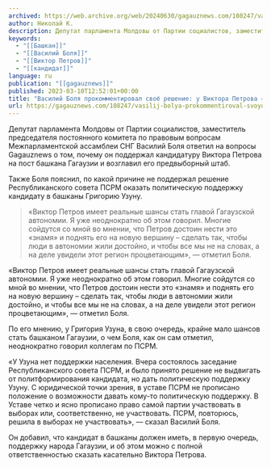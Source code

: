 ```yaml
---
archived: https://web.archive.org/web/20240630/gagauznews.com/108247/vasilij-bolya-prokommentiroval-svoyo-reshenie-u-viktora-petrova-vsenarodnaya-podderzhka.html
author: Николай К.
description: Депутат парламента Молдовы от Партии социалистов, заместитель председателя постоянного комитета по правовым вопросам Межпарламентской ассамблеи СНГ Василий Боля ответил на вопросы Gagauznews о том, почему он поддержал кандидатуру Виктора Петрова на пост башкана Гагаузии и возглавил его предвыборный штаб. Также Боля пояснил, по какой причине не поддержал решение Республиканского совета ПСРМ оказать политическую поддержку кандидату в башканы Григорию Узуну. «Виктор Петров имеет реальные шансы стать главой Гагаузской автономии. Я уже неоднократно об этом говорил. Многие сойдутся со мной во мнении, что Петров достоин нести это «знамя» и поднять его на новую вершину – сделать так, чтобы люди в автономии жили […]
keywords:
  - "[[Башкан]]"
  - "[[Василий Боля]]"
  - "[[Виктор Петров]]"
  - "[[кандидат]]"
language: ru
publication: "[[gagauznews]]"
published: 2023-03-10T12:52:01+00:00
title: "Василий Боля прокомментировал своё решение: у Виктора Петрова – всенародная поддержка"
url: https://gagauznews.com/108247/vasilij-bolya-prokommentiroval-svoyo-reshenie-u-viktora-petrova-vsenarodnaya-podderzhka.html
---
```


Депутат парламента Молдовы от Партии социалистов, заместитель председателя постоянного комитета по правовым вопросам Межпарламентской ассамблеи СНГ Василий Боля ответил на вопросы Gagauznews о том, почему он поддержал кандидатуру Виктора Петрова на пост башкана Гагаузии и возглавил его предвыборный штаб.

Также Боля пояснил, по какой причине не поддержал решение Республиканского совета ПСРМ оказать политическую поддержку кандидату в башканы Григорию Узуну.

> «Виктор Петров имеет реальные шансы стать главой Гагаузской автономии. Я уже неоднократно об этом говорил. Многие сойдутся со мной во мнении, что Петров достоин нести это «знамя» и поднять его на новую вершину – сделать так, чтобы люди в автономии жили достойно, и чтобы все мы не на словах, а на деле увидели этот регион процветающим», — отметил Боля.

«Виктор Петров имеет реальные шансы стать главой Гагаузской автономии. Я уже неоднократно об этом говорил. Многие сойдутся со мной во мнении, что Петров достоин нести это «знамя» и поднять его на новую вершину – сделать так, чтобы люди в автономии жили достойно, и чтобы все мы не на словах, а на деле увидели этот регион процветающим», — отметил Боля.

По его мнению, у Григория Узуна, в свою очередь, крайне мало шансов стать башканом Гагаузии, о чем Боля, как он сам отметил, неоднократно говорил коллегам по ПСРМ.

«У Узуна нет поддержки населения. Вчера состоялось заседание Республиканского совета ПСРМ, и было принято решение не выдвигать от политформирования кандидата, но дать политическую поддержку Узуну. С юридической точки зрения, в уставе ПСРМ не прописано положение о возможности давать кому-то политическую поддержку. В Уставе четко и ясно прописано право самой партии участвовать в выборах или, соответственно, не участвовать. ПСРМ, повторюсь, решила в выборах не участвовать», — сказал Василий Боля.

Он добавил, что кандидат в башканы должен иметь, в первую очередь, поддержку народа Гагаузии, и об этом можно с полной ответственностью сказать касательно Виктора Петрова.